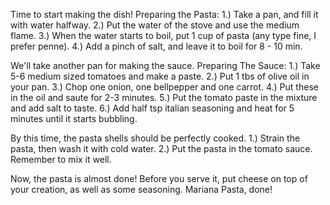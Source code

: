Time to start making the dish!
Preparing the Pasta:
    1.) Take a pan, and fill it with water halfway.
    2.) Put the water of the stove and use the medium flame.
    3.) When the water starts to boil, put 1 cup of pasta (any type fine, I prefer penne).
    4.) Add a pinch of salt, and leave it to boil for 8 - 10 min.

We'll take another pan for making the sauce.
Preparing The Sauce:
    1.) Take 5-6 medium sized tomatoes and make a paste.
    2.) Put 1 tbs of olive oil in your pan.
    3.) Chop one onion, one bellpepper and one carrot.
    4.) Put these in the oil and saute for 2-3 minutes.
    5.) Put the tomato paste in the mixture and add salt to taste.
    6.) Add half tsp italian seasoning and heat for 5 minutes until it starts bubbling.

By this time, the pasta shells should be perfectly cooked.
    1.) Strain the pasta, then wash it with cold water.
    2.) Put the pasta in the tomato sauce. Remember to mix it well.
    
 Now, the pasta is almost done! Before you serve it, put cheese on top of your creation, as well as some seasoning. 
 Mariana Pasta, done!